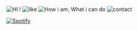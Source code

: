 
![HI !](https://github.com/DanyHoussin/DanyHoussin/assets/164888564/5547560d-af8c-4550-b83a-15b80e3a86be)
![like](https://github.com/DanyHoussin/DanyHoussin/assets/164888564/160e89dc-1b18-4d18-afba-edc18613e0ba)
![How i am, What i can do](https://github.com/DanyHoussin/DanyHoussin/assets/164888564/dffaa551-81d5-4677-a0d0-27f4fd6c17d6)
![contact](https://github.com/user-attachments/assets/ed74246f-1706-4246-97b5-b54df4645f10)

[![Spotify](https://danyhoussin.vercel.app/api/spotify)](https://open.spotify.com/user/Fada)

